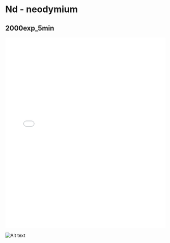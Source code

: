 # Nd - neodymium

## 2000exp_5min

<iframe src="../Nd_2000exp_5min.html" width="100%" height="600px" frameborder="0"></iframe>

![Alt text](Nd_2000exp_5min.png)


